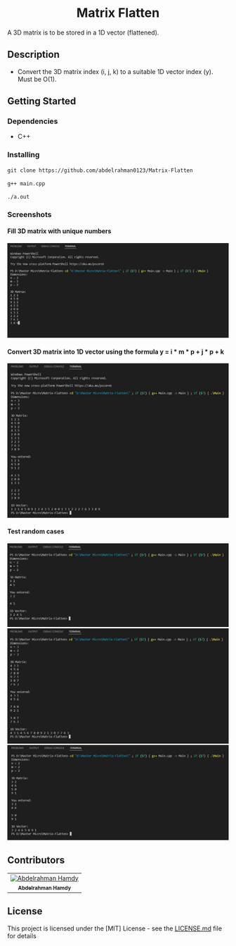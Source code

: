 <div align="center">

# Matrix Flatten

</div>

A 3D matrix is to be stored in a 1D vector (flattened).
## Description
* Convert the 3D matrix index (i, j, k) to a suitable 1D vector index (y). Must be O(1).

## Getting Started

### Dependencies

* C++

### Installing

```
git clone https://github.com/abdelrahman0123/Matrix-Flatten 
```

```
g++ main.cpp
```

```
./a.out
```

### Screenshots

#### Fill 3D matrix with unique numbers
![start](screenshots/1.jpg)

#### Convert 3D matrix into 1D vector using the formula y = i * m * p + j * p + k
![start](screenshots/2.jpg)

#### Test random cases
![start](screenshots/3.jpg)
![start](screenshots/4.jpg)
![start](screenshots/5.jpg)


## Contributors

<table>
<tr>
<td align="center">
<a href="https://github.com/abdelrahman0123" target="_blank">
<img src="https://avatars.githubusercontent.com/u/67989900?v=4" width="150px;" alt="Abdelrahman Hamdy"/><br /><sub><b>Abdelrahman Hamdy</b></sub></a><br />
</td>
</tr>
 </table>

## License

This project is licensed under the [MIT] License - see the [LICENSE.md](LICENSE) file for details
